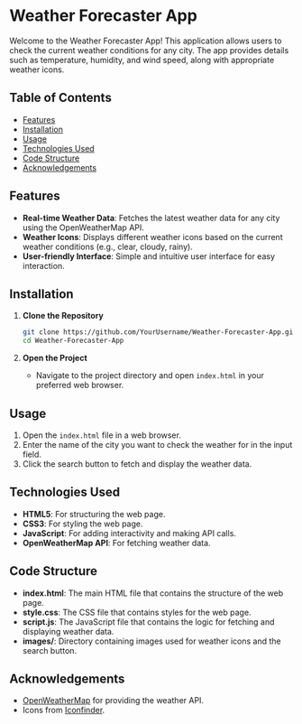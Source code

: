 # Weather Forecaster App

Welcome to the Weather Forecaster App! This application allows users to check the current weather conditions for any city. The app provides details such as temperature, humidity, and wind speed, along with appropriate weather icons.

## Table of Contents
- [Features](#features)
- [Installation](#installation)
- [Usage](#usage)
- [Technologies Used](#technologies-used)
- [Code Structure](#code-structure)
- [Acknowledgements](#acknowledgements)

## Features

- **Real-time Weather Data**: Fetches the latest weather data for any city using the OpenWeatherMap API.
- **Weather Icons**: Displays different weather icons based on the current weather conditions (e.g., clear, cloudy, rainy).
- **User-friendly Interface**: Simple and intuitive user interface for easy interaction.

## Installation

1. **Clone the Repository**
    ```bash
    git clone https://github.com/YourUsername/Weather-Forecaster-App.git
    cd Weather-Forecaster-App
    ```

2. **Open the Project**
    - Navigate to the project directory and open `index.html` in your preferred web browser.

## Usage

1. Open the `index.html` file in a web browser.
2. Enter the name of the city you want to check the weather for in the input field.
3. Click the search button to fetch and display the weather data.

## Technologies Used

- **HTML5**: For structuring the web page.
- **CSS3**: For styling the web page.
- **JavaScript**: For adding interactivity and making API calls.
- **OpenWeatherMap API**: For fetching weather data.

## Code Structure

- **index.html**: The main HTML file that contains the structure of the web page.
- **style.css**: The CSS file that contains styles for the web page.
- **script.js**: The JavaScript file that contains the logic for fetching and displaying weather data.
- **images/**: Directory containing images used for weather icons and the search button.

## Acknowledgements

- [OpenWeatherMap](https://openweathermap.org/) for providing the weather API.
- Icons from [Iconfinder](https://www.iconfinder.com/).
